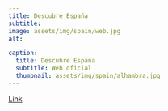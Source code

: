 ```yaml
---
title: Descubre España
subtitle: 
image: assets/img/spain/web.jpg
alt: 

caption:
  title: Descubre España
  subtitle: Web oficial
  thumbnail: assets/img/spain/alhambra.jpg
---
```


<a href="https://www.spain.info/en/top/best-destinations-travel-spain/" target="_blank" rel="noopener noreferrer">Link</a>